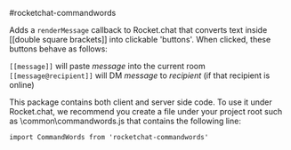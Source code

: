 #rocketchat-commandwords

Adds a `renderMessage` callback to Rocket.chat that converts text inside [[double square brackets]] into clickable 'buttons'. When clicked, these buttons behave as follows:

`[[message]]` will paste _message_ into the current room <br/>
`[[message@recipient]]` will DM _message_ to _recipient_ (if that recipient is online)

This package contains both client and server side code. To use it under Rocket.chat, we recommend you create a file under your project root such as \common\commandwords.js that contains the following line:

`import CommandWords from 'rocketchat-commandwords'`
